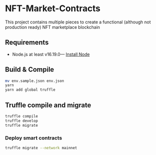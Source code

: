 # NFT-Market-Contracts

This project contains multiple pieces to create a functional (although not production ready) NFT marketplace blockchain

## Requirements

- Node.js at least v16.19.0— [Install Node](https://nodejs.org/en)

## Build & Compile
```bash
mv env.sample.json env.json  
yarn  
yarn add global truffle  
```

## Truffle compile and migrate
```bash
truffle compile  
truffle develop  
truffle migrate  
```
### Deploy smart contracts
```bash
truffle migrate --network mainnet
```
